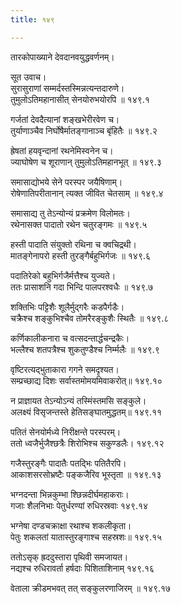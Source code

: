 ```yaml
---
title: १४९

---
```

तारकोपाख्याने देवदानवयुद्धवर्णनम्।  
  
सूत उवाच।  
सुरासुराणां सम्मर्दस्तस्मिन्नत्यन्तदारुणे।  
तुमुलोऽतिमहानासीत् सेनयोरुभयोरपि ॥ १४९.१  
  
गर्जतां देवदैत्यानां शङ्खभेरीरवेण च।  
तुर्याणाञ्चैव निर्घोषैर्मातङ्गानाञ्च बृंहितैः ॥ १४९.२  
  
ह्रेषतां हयवृन्दानां रथनेमिस्वनेन च।  
ज्याघोषेण च शूराणान् तुमुलोऽतिमहानभूत् ॥ १४९.३  
  
समासाद्योभये सेने परस्पर जयैषिणाम्।  
रोषेणातिपरीतानान् त्यक्त जीवित चेतसाम् ॥ १४९.४  
  
समासाद्य तु तेऽन्योन्यं प्रक्रमेण विलोमतः।  
रथेनासक्त पादातो रथेन चतुरङ्गमः ॥ १४९.५  
  
हस्ती पादाति संयुक्तो रथिना च क्वचिद्रथी।  
मातङ्गेनापरो हस्ती तुरङ्गैर्बहुभिर्गजः ॥ १४९.६  
  
पदातिरेको बहुभिर्गजैर्मत्तैश्च युज्यते।  
ततः प्रासाशनि गदा भिन्दि पालपरश्वधैः ॥ १४९.७  
  
शक्तिभिः पट्टिशैः शूलैर्मुद्गरैः कडपैर्गडैः।  
चक्रैश्च शङ्कुभिश्चैव तोमरैरङ्कुशैः स्थितैः ॥ १४९.८  
  
कर्णिकालीकनारा च वत्सदन्तार्द्धचन्द्रकैः।  
भल्लैश्च शतपत्रैश्च शुकतुण्डैश्च निर्म्मलैः ॥ १४९.९  
  
वृष्टिरत्यद्भुताकारा गगने समदृश्यत।  
सम्प्रच्छाद्य दिशः सर्वास्तमोमयमिवाकरोत्॥ १४९.१०  
  
न प्राज्ञायत तेऽन्योऽन्यं तस्मिंस्तमसि सङ्कुले।  
अलक्ष्यं विसृजन्तस्ते हेतिसङ्घातमुद्धतम्॥ १४९.११  
  
पतितं सेनयोर्मध्ये निरीक्षन्ते परस्परम्।  
ततो ध्वजैर्भुजैश्छत्रैः शिरोभिश्च सकुण्डलैः। १४९.१२  
  
गजैस्तुरङ्गैः पादातैः पतद्भिः पतितैरपि।  
आकाशसरसोभ्रष्टैः पङ्कजैरिव भूस्तृता ॥ १४९.१३  
  
भग्नदन्ता भिन्नकुम्भा श्छिन्नदीर्घमहाकराः।  
गजाः शैलनिभाः पेतुर्धरण्यां रुधिरस्रवाः १४९.१४  
  
भग्नेषा दण्डचक्राक्षा रथाश्च शकलीकृता।  
पेतुः शकलतां यातास्तुरङ्गाश्च सहस्रशः॥ १४९.१५  
  
ततोऽसृक् ह्रददुस्तारा पृथिवी समजायत।  
नद्यश्च रुधिरावर्ता हर्षदाः पिशिताशिनाम् १४९.१६  
  
वेताला क्रीडमभवत् तत् सङ्कुलरणाजिरम् ॥ १४९.१७